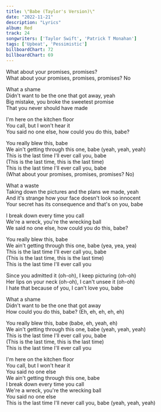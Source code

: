 ```yaml
---
title: \"Babe (Taylor's Version)\"
date: "2022-11-21"
description: "Lyrics"
album: Red
track: 24
songwriters: ['Taylor Swift', 'Patrick T Monahan']
tags: ['Upbeat', 'Pessimistic']
billboardChart: 72
billboardChart: 69
---
```

<p className="intro">
What about your promises, promises? <br />
What about your promises, promises, promises? No <br />
</p>
<p className="verse-one">
What a shame <br />
Didn't want to be the one that got away, yeah <br />
Big mistake, you broke the sweetest promise <br />
That you never should have made <br />
</p>
<p className="pre-chorus">
I'm here on the kitchen floor <br />
You call, but I won't hear it <br />
You said no one else, how could you do this, babe? <br />
</p>
<p className="chorus">
You really blew this, babe <br />
We ain't getting through this one, babe (yeah, yeah, yeah) <br />
This is the last time I'll ever call you, babe  <br />
(This is the last time, this is the last time) <br />
This is the last time I'll ever call you, babe <br />
(What about your promises, promises, promises? No) <br />
</p>
<p className="verse-two">
What a waste <br />
Taking down the pictures and the plans we made, yeah <br />
And it's strange how your face doesn't look so innocent <br />
Your secret has its consequence and that's on you, babe <br />
</p>
<p className="pre-chorus">
I break down every time you call <br />
We're a wreck, you're the wrecking ball <br />
We said no one else, how could you do this, babe? <br />
</p>
<p className="chorus">
You really blew this, babe <br />
We ain't getting through this one, babe (yea, yea, yea) <br />
This is the last time I'll ever call you, babe <br />
(This is the last time, this is the last time) <br />
This is the last time I'll ever call you <br />
</p>
<p className="bridge">
Since you admitted it (oh-oh), I keep picturing (oh-oh) <br />
Her lips on your neck (oh-oh), I can't unsee it (oh-oh) <br />
I hate that because of you, I can't love you, babe <br />
</p>
<p className="breakdown">
What a shame <br />
Didn't want to be the one that got away <br />
How could you do this, babe? (Eh, eh, eh, eh, eh) <br />
</p>
<p className="chorus">
You really blew this, babe (babe, eh, yeah, eh) <br />
We ain't getting through this one, babe (yeah, yeah, yeah) <br />
This is the last time I'll ever call you, babe <br />
(This is the last time, this is the last time) <br />
This is the last time I'll ever call you <br />
</p>
<p className="outro">
I'm here on the kitchen floor <br />
You call, but I won't hear it <br />
You said no one else <br />
We ain't getting through this one, babe <br />
I break down every time you call <br />
We're a wreck, you're the wrecking ball <br />
You said no one else <br />
This is the last time I'll never call you, babe (yeah, yeah, yeah) <br />
</p>
